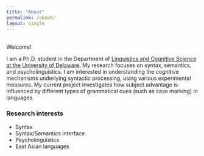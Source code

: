 ```yaml
---
title: "About"
permalink: /about/
layout: single
---
```

<br>
Welcome!

I am a Ph.D. student in the Department of [Linguistics and Cognitive Science at the University of Delaware.](https://www.lingcogsci.udel.edu) My research focuses on syntax, semantics, and psycholinguistics. I am interested in understanding the cognitive mechanisms underlying syntactic processing, using various experimental measures. My current project investigates how subject advantage is influenced by different types of grammatical cues (such as case marking) in languages. 


### Research interests

- Syntax
- Syntax/Semantics interface
- Psycholinguistics
- East Asian languages
